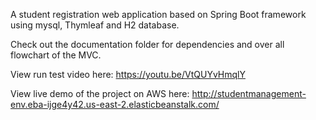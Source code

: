 A student registration web application based on Spring Boot framework using mysql, Thymleaf and H2 database. 

Check out the documentation folder for dependencies and over all flowchart of the MVC.

View run test video here: https://youtu.be/VtQUYvHmqlY

View live demo of the project on AWS here: http://studentmanagement-env.eba-ijge4y42.us-east-2.elasticbeanstalk.com/
 
